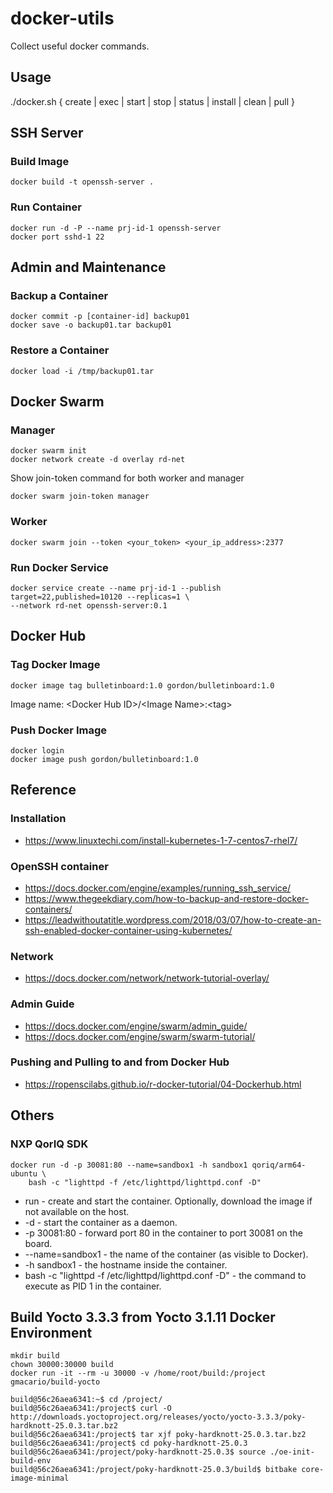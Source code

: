 # docker-utils
Collect useful docker commands.

## Usage
./docker.sh { create | exec | start | stop | status | install | clean | pull }

## SSH Server

### Build Image
```
docker build -t openssh-server .
```

### Run Container
```
docker run -d -P --name prj-id-1 openssh-server
docker port sshd-1 22
```

## Admin and Maintenance
### Backup a Container
```
docker commit -p [container-id] backup01
docker save -o backup01.tar backup01
```

### Restore a Container
```
docker load -i /tmp/backup01.tar
```

## Docker Swarm

### Manager
```
docker swarm init
docker network create -d overlay rd-net
```

Show join-token command for both worker and manager
```
docker swarm join-token manager
```

### Worker
```
docker swarm join --token <your_token> <your_ip_address>:2377
```

### Run Docker Service
```
docker service create --name prj-id-1 --publish target=22,published=10120 --replicas=1 \
--network rd-net openssh-server:0.1
```

## Docker Hub

### Tag Docker Image
```
docker image tag bulletinboard:1.0 gordon/bulletinboard:1.0
```
Image name: \<Docker Hub ID\>/\<Image Name\>:\<tag\>

### Push Docker Image
```
docker login
docker image push gordon/bulletinboard:1.0
```

## Reference
### Installation
- https://www.linuxtechi.com/install-kubernetes-1-7-centos7-rhel7/

### OpenSSH container
- https://docs.docker.com/engine/examples/running_ssh_service/
- https://www.thegeekdiary.com/how-to-backup-and-restore-docker-containers/
- https://leadwithoutatitle.wordpress.com/2018/03/07/how-to-create-an-ssh-enabled-docker-container-using-kubernetes/

### Network
- https://docs.docker.com/network/network-tutorial-overlay/

### Admin Guide
- https://docs.docker.com/engine/swarm/admin_guide/
- https://docs.docker.com/engine/swarm/swarm-tutorial/

### Pushing and Pulling to and from Docker Hub
- https://ropenscilabs.github.io/r-docker-tutorial/04-Dockerhub.html

## Others
### NXP QorIQ SDK
```
docker run -d -p 30081:80 --name=sandbox1 -h sandbox1 qoriq/arm64-ubuntu \
    bash -c "lighttpd -f /etc/lighttpd/lighttpd.conf -D"
```
- run - create and start the container. Optionally, download the image if not available on the host.
- -d - start the container as a daemon.
- -p 30081:80 - forward port 80 in the container to port 30081 on the board.
- --name=sandbox1 - the name of the container (as visible to Docker).
- -h sandbox1 - the hostname inside the container.
- bash -c "lighttpd -f /etc/lighttpd/lighttpd.conf -D" - the command to execute as PID 1 in the container.

## Build Yocto 3.3.3 from Yocto 3.1.11 Docker Environment
```
mkdir build
chown 30000:30000 build
docker run -it --rm -u 30000 -v /home/root/build:/project gmacario/build-yocto

build@56c26aea6341:~$ cd /project/
build@56c26aea6341:/project$ curl -O http://downloads.yoctoproject.org/releases/yocto/yocto-3.3.3/poky-hardknott-25.0.3.tar.bz2
build@56c26aea6341:/project$ tar xjf poky-hardknott-25.0.3.tar.bz2
build@56c26aea6341:/project$ cd poky-hardknott-25.0.3
build@56c26aea6341:/project/poky-hardknott-25.0.3$ source ./oe-init-build-env
build@56c26aea6341:/project/poky-hardknott-25.0.3/build$ bitbake core-image-minimal
```
